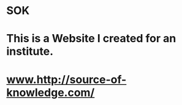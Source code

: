 # SOK

# This is a Website I created for an institute.

# [www.](http://source-of-knowledge.com/)http://source-of-knowledge.com/

